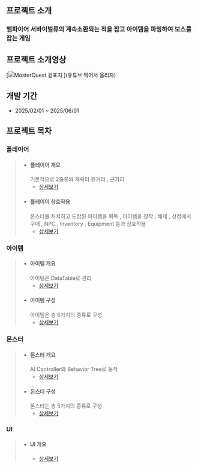 ## 프로젝트 소개

### 뱀파이어 서바이벌류의 계속소환되는 적을 잡고 아이템을 파밍하여 보스를 잡는 게임

## 프로젝트 소개영상

[![MosterQuest 겉표지]()
](유튜브 찍어서 올리자)

## 개발 기간
- 2025/02/01 ~ 2025/06/01


## 프로젝트 목차


### 플레이어

> + #### 플레이어 개요
>   기본적으로 2종류의 캐릭터 원거리 , 근거리
>   + [상세보기](https://github.com/MinGmin2/UnrealEngine5/blob/main/Outline/Player/%ED%94%8C%EB%A0%88%EC%9D%B4%EC%96%B4.md)
> + #### 플레이어 상호작용
>   몬스터를 처치하고 드랍된 아이템을 획득 , 아이템을 장착 , 해제 , 상점에서 구매 , NPC , Inventory , Equipment 등과 상호작용
>   + [상세보기](https://github.com/MinGmin2/UnrealEngine5/blob/main/Outline/Player/%ED%94%8C%EB%A0%88%EC%9D%B4%EC%96%B4%20%EC%83%81%ED%98%B8%EC%9E%91%EC%9A%A9.md)


### 아이템
> + #### 아이템 개요
>   아이템은 DataTable로 관리
>   + [상세보기](https://github.com/MinGmin2/UnrealEngine5/blob/main/Outline/Item/%EC%95%84%EC%9D%B4%ED%85%9C%20%EA%B0%9C%EC%9A%94.md)
> + #### 아이템 구성
>   아이템은 총 6가지의 종류로 구성
>   + [상세보기](https://github.com/MinGmin2/UnrealEngine5/blob/main/Outline/Item/%EC%95%84%EC%9D%B4%ED%85%9C%20%EA%B5%AC%EC%84%B1.md)


### 몬스터
> + #### 몬스터 개요
>   AI Controller와 Behavior Tree로 동작
>   + [상세보기](https://github.com/MinGmin2/UnrealEngine5/blob/main/Outline/Enemy/%EB%AA%AC%EC%8A%A4%ED%84%B0%20%EA%B0%9C%EC%9A%94.md)
> + #### 몬스터 구성
>   몬스터는 총 5가지의 종류로 구성
>   + [상세보기](https://github.com/MinGmin2/UnrealEngine5/blob/main/Outline/Enemy/%EB%AA%AC%EC%8A%A4%ED%84%B0%20%EA%B5%AC%EC%84%B1.md)


### UI
> + #### UI 개요
>   + [상세보기](https://github.com/MinGmin2/UnrealEngine5/blob/main/Outline/Enemy/%EB%AA%AC%EC%8A%A4%ED%84%B0%20%EA%B0%9C%EC%9A%94.md)
